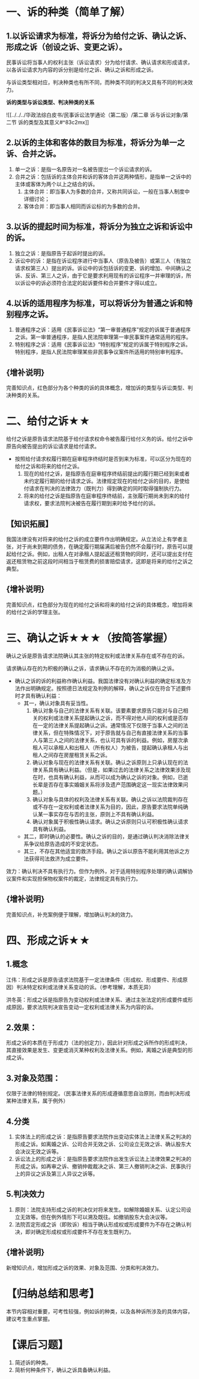 # 一、诉的种类（简单了解）
## 1.以诉讼请求为标准，将诉分为给付之诉、确认之诉、形成之诉（创设之诉、变更之诉）。
民事诉讼将当事人的权利主张（诉讼请求）分为给付请求、确认请求和形成请求，以各诉讼请求为内容的诉分别是给付之诉、确认之诉和形成之诉。

与诉讼类型相对应，判决种类也有所不同，而种类不同的判决又具有不同的判决效力。

**诉的类型与诉讼类型、判决种类的关系**

![[../../../华政法综白皮书/民事诉讼法学通论（第二版）/第二章 诉与诉讼对象/第二节 诉的类型及其意义#^83c2mx]]

## 2.以诉的主体和客体的数目为标准，将诉分为单一之诉、合并之诉。
1. 单一之诉：是指一名原告对一名被告提岀一个诉讼请求的诉。
2. 合并之诉：包括诉的主体合并和诉的客体合并这两种情形，是指单一之诉中的主体或客体为两个以上之结合的诉。
	1. 主体合并：即当事人为多数的合并，又称共同诉讼，一般在当事人制度中详细讨论；
	2. 客体合并：即当事人相同而诉讼标的为多数的合并。
## 3.以诉的提起时间为标准，将诉分为独立之诉和诉讼中的诉。
1. 独立之诉：是指原告于起诉时提出的诉。
2. 诉讼中的诉：是指在诉讼程序进行中当事人（原告及被告）或第三人（有独立请求权第三人）提出的诉。诉讼中的诉包括诉的变更、诉的增加、中间确认之诉、反诉、第三人之诉，由于它是要求利用现有的诉讼程序一并审理的诉，所以诉讼中的诉必须符合法定的起诉要件和合并要件才得以成立。
## 4.以诉的适用程序为标准，可以将诉分为普通之诉和特别程序之诉。
1. 普通程序之诉：适用《民事诉讼法》“第一审普通程序”规定的诉属于普通程序之诉。第一审普通程序，是指人民法院审理第一审民事案件通常适用的程序。
2. 特别程序之诉：适用《民事诉讼法》“特别程序”规定的诉属于特别程序之诉。特别程序，是指人民法院审理某些非民事争议案件所适用的特别审判程序。
## {增补说明}
完善知识点，红色部分为各个种类的诉的具体概念，增加诉的类型与诉讼类型、判决种类的关系。
# 二、给付之诉★★
给付之诉是原告请求法院基于给付请求权命令被告履行给付义务的诉。给付之诉中原告向被告提出的诉讼请求是给付请求。

- 按照给付请求权履行期在庭审程序终结时是否到来为标准，可以区分为现在的给付之诉和将来的给付之诉。
	1. 现在的给付之诉，是指原告在庭审程序终结前提出的履行期已经到来或者未约定履行期的给付请求之诉。法律规定现在的给付之诉的目的，是使给付请求在判决的法律效力（既判力）得到确定的同时取得强制执行力。
	2. 将来的给付之诉是指原告在庭审程序终结前，主张履行期尚未到来的给付请求权，要求法院判决被告在履行期到来时给予给付的诉。
## 【知识拓展】
我国法律没有对将来的给付之诉的成立要件作出明确规定。从立法论上有学者主张，对于尚未到期的债务，在确定履行期届满后被告仍然不会履行时，原告可以提起给付之诉。例如，出租人在对承租人提起返还租赁物的同时，还可以提出支付在返还租赁物之前这段时间相当于租赁费的损害赔偿请求，这即是将来的给付之诉之典型。
## {增补说明}
完善知识点，红色部分为现在的给付之诉和将来的给付之诉的具体概念，增加将来的给付之诉的学理主张。
# 三、确认之诉★★★（按简答掌握）
确认之诉是原告请求法院确认其主张的特定权利或法律关系存在或不存在的诉。

请求确认存在的为积极的确认之诉，请求确认不存在的为消极的确认之诉。

- 确认之诉的诉的利益称作确认利益。我国法律没有对确认利益的确定标准及方法作出明确规定。按照德日法规定及判例的解释，确认之诉仅在符合下述要件时才具有确认利益：
	- 其一，确认对象具有妥当性。
		1. 确认对象与自己的法律关系有关联。该要素要求原告只能对与自己相关的权利或法律关系提起确认之诉，而不得对他人间的权利或是否存在一定的法律关系提起确认之诉。通常情况下仅限于当事人之间的法律关系，但在特殊情况下，对于原告就与自己有直接法律关系的当事人与第三人之间的法律关系，也认可具有诉的利益。例如，房屋次承租人可以承租人和出租人（所有权人）为被告，提起确认承租人与出租人之间存在房屋租赁关系之诉。
		2. 确认对象与现在的法律关系有关联。确认之诉原则上只承认现在的法律关系具有确认利益。（但是，如果过去的法律关系之法律效果涉及现在时，也具有确认利益，从而可以成为确认之诉的对象。例如，已逝长辈是否存在事实婚姻关系将涉及遗产范围确定这一现实法律效果问题。）
		3. 确认对象与具体的权利及法律关系有关联。确认之诉以法院裁判存在或不存在一定权利或者法律关系为目的，因此，原告要求法院单纯确认某一事实存在与否的主张，原则上不具有确认利益。
		4. 确认对象属于积极性确认请求。确认之诉原则只认可积极性确认请求具有确认利益。
	- 其二，即时确认的必要性。确认之诉的目的，是通过确认判决消除法律关系争议给原告造成的不安定状态。
	- 其三，不存在其他适宜的救济手段。确认之诉以原告不能利用其他诉之方法获得司法救济为成立要件。

效力：确认判决不具有执行力。但作为例外，对于适用特别程序处理的确认调解协议案件和实现担保物权案件的裁定，法律规定具有执行力。
## {增补说明}
完善知识点，补充案例便于理解，增加确认判决的效力。
# 四、形成之诉★★
## 1.概念
江伟：形成之诉是原告请求法院基于一定法律条件（形成权、形成要件、形成原因）判决特定权利或法律关系变动的诉。（参考理解，本质无异）

洪冬英：形成之诉是指原告为变动权利或法律关系、通过主张法定的形成要件或形成原因，要求法院判决宣告变动一定权利或法律关系为内容的诉。
## 2.效果：
形成之诉的本质在于形成力（法的创定力），因此针对形成之诉所作的形成判决，其直接效果是发生、变更或消灭某种权利及法律关系。例如，离婚之诉是典型的形成之诉。
## 3.对象及范围：
仅限于法律的特别规定。（民事法律关系的形成遵循意思自治原则，而由判决形成某种法律关系，属于例外）
## 4.分类
1. 实体法上的形成之诉：是指原告要求法院作出变动实体法上法律关系之判决的形成之诉。如离婚之诉、公司合并无效之诉、公司设立无效之诉、确认股东大会决议无效之诉等。
2. 诉讼法上的形成之诉：是指原告要求法院作出发生诉讼法上法律效果之判决的形成之诉。如再审之诉、撤销仲裁裁决之诉、第三人撤销判决之诉、民事执行上的异议之诉及第三人异议之诉等。
## 5.判决效力
1. 原则：法院支持形成之诉的判决仅对将来发生。如解除婚姻关系、认定公司设立无效等。但在例外情形下可以溯及既往。如撤销股东大会决议等。
2. 法院否定形成之诉（即败诉）相当于确认形成权或形成要件为不存在之确认判决，即对确定形成权或形成要件不存在发生既判力。
## {增补说明}
新增知识点，增加形成之诉的效果、对象及范围、分类和判决效力。
# 【归纳总结和思考】
本节内容相对重要，可考性较强，例如诉的种类，以及各种诉所涉及的具体内容，建议考生重点掌握。
# 【课后习题】
1. 简述诉的种类。
2. 简析何种条件下，确认之诉具备确认利益。